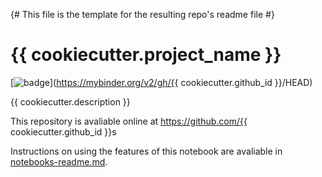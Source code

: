 {# This file is the template for the resulting repo's readme file #}
# {{ cookiecutter.project_name }}

[![badge](https://mybinder.org/badge.svg)](https://mybinder.org/v2/gh/{{ cookiecutter.github_id }}/HEAD)

{{ cookiecutter.description }}

This repository is avaliable online at https://github.com/{{ cookiecutter.github_id }}s

Instructions on using the features of this notebook are avaliable in [notebooks-readme.md](notebooks-readme.md).